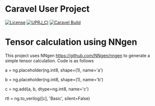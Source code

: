 # Caravel User Project

[![License](https://img.shields.io/badge/License-Apache%202.0-blue.svg)](https://opensource.org/licenses/Apache-2.0) [![UPRJ_CI](https://github.com/efabless/caravel_project_example/actions/workflows/user_project_ci.yml/badge.svg)](https://github.com/efabless/caravel_project_example/actions/workflows/user_project_ci.yml) [![Caravel Build](https://github.com/efabless/caravel_project_example/actions/workflows/caravel_build.yml/badge.svg)](https://github.com/efabless/caravel_project_example/actions/workflows/caravel_build.yml)

# Tensor calculation using NNgen
This project uses NNgen https://github.com/NNgen/nngen to generate a simple tensor calculation. Code is as follows

a = ng.placeholder(ng.int8, shape=(1), name='a')

b = ng.placeholder(ng.int8, shape=(1), name='b')

c = ng.add(a, b, dtype=ng.int8,  name='c')  

rtl = ng.to_verilog([c], 'Basic', silent=False)
